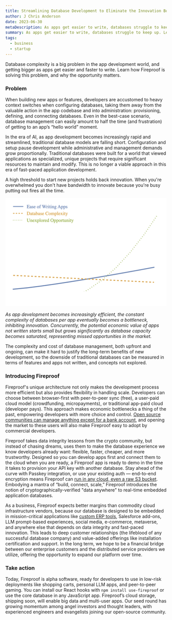```yaml
---
title: Streamlining Database Development to Eliminate the Innovation Bottleneck
author: J Chris Anderson
date: 2023-06-30
metaDescription: As apps get easier to write, databases struggle to keep up. Learn how Fireproof solves this problem.
summary: As apps get easier to write, databases struggle to keep up. Learn how Fireproof solves this problem.
tags:
  - business
  - startup
---
```

Database complexity is a big problem in the app development world, and getting bigger as apps get easier and faster to write. Learn how Fireproof is solving this problem, and why the opportunity matters.

### Problem

When building new apps or features, developers are accustomed to heavy context switches when configuring databases, taking them away from the valuable action in the app codebase and into administration: provisioning, defining, and connecting databases. Even in the best-case scenario, database management can easily amount to half the time (and frustration) of getting to an app’s  “hello world” moment.

In the era of AI, as app development becomes increasingly rapid and streamlined, traditional database models are falling short. Configuration and setup pause development while administrative and management demands grow proportionally. Traditional databases were built for a world that viewed applications as specialized, unique projects that require significant resources to maintain and modify. This is no longer a viable approach in this era of fast-paced application development. 

A high threshold to start new projects holds back innovation. When you're overwhelmed you don't have bandwidth to innovate because you're busy putting out fires all the time. 

![Graph of the opportunity lost to database complexity.](/static/img/opportunity.png "As app development becomes increasingly efficient, the constant complexity of databases per app eventually becomes a bottleneck, inhibiting innovation. Concurrently, the potential economic value of apps not written starts small but grows significantly as database capacity becomes saturated, representing missed opportunities in the market.")

*As app development becomes increasingly efficient, the constant complexity of databases per app eventually becomes a bottleneck, inhibiting innovation. Concurrently, the potential economic value of apps not written starts small but grows significantly as database capacity becomes saturated, representing missed opportunities in the market.*

The complexity and cost of database management, both upfront and ongoing, can make it hard to justify the long-term benefits of new development, so the downside of traditional databases can be measured in terms of features and apps not written, and concepts not explored.

### Introducing Fireproof

Fireproof's unique architecture not only makes the development process more efficient but also provides flexibility in handling scale. Developers can choose between browser-first with peer-to-peer sync (free), a user-paid cloud model (crowdfunding, micropayments), or traditional app-paid cloud (developer pays). This approach makes economic bottlenecks a thing of the past, empowering developers with more choice and control. [Open source communities can manage anything except for a bank account](https://changelog.com/person/nayafia/podcasts#feed), and opening the market to these users will also make Fireproof easy to adopt by commercial developers.

Fireproof takes data integrity lessons from the crypto community, but instead of chasing dreams, uses them to make the database experience we know developers already want: flexible, faster, cheaper, and more trustworthy. Designed so you can develop apps first and connect them to the cloud when you are ready, a Fireproof app is ready to demo in the time it takes to provision your API key with another database. Stay ahead of the curve with Passkey integration, or use your existing auth — end-to-end encryption means Fireproof can [run in any cloud, even a raw S3 bucket](https://use-fireproof.com/docs/database-api/storage). Embodying a mantra of “build, connect, scale,” Fireproof introduces the notion of cryptographically-verified "data anywhere" to real-time embedded application databases.

As a business, Fireproof expects better margins than commodity cloud infrastructure vendors, because our database is designed to be embedded in mission-critical applications like [custom ERP tools](https://fireproof.storage/posts/the-fireproof-effect/), Salesforce add-ons, LLM prompt-based experiences, social media, e-commerce, metaverse, and anywhere else that depends on data integrity and fast-paced innovation. This leads to deep customer relationships (the lifeblood of any successful database company) and value-added offerings like installation certification and support. In the long term, we hope to be a financial bridge between our enterprise customers and the distributed service providers we utilize, offering the opportunity to expand our platform over time.

### Take action

Today, Fireproof is alpha software, ready for developers to use in low-risk deployments like shopping carts, personal LLM apps, and peer-to-peer gaming. You can install our React hooks with `npm install use-fireproof` or use the core database in any JavaScript app. Fireproof’s cloud storage, shipping soon, will enable big data and multi-user apps. Our seed round has growing momentum among angel investors and thought leaders, with experienced engineers and evangelists joining our open-source community.
